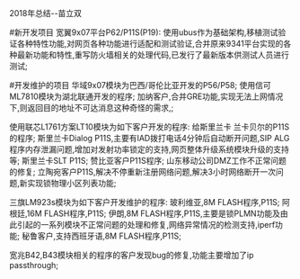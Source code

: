 2018年总结--苗立双

#新开发项目
宽翼9x07平台P62/P11S(P19):
使用ubus作为基础架构,移植测试验证各种特性功能,对网页各种功能进行适配和测试验证,合并原来9341平台实现的各种最新功能和特性,重写防火墙相关的处理代码,已发行了最新版本供测试人员进行测试;

#开发维护的项目
华域9x07模块为巴西/哥伦比亚开发的P56/P58;
使用信可ML7810模块为湖北联通开发的程序;
加纳客户,合并GRE功能,实现无法上网情况下,则返回目的地址不可达消息这种奇怪的需求,;

使用联芯L1761方案LT10模块为如下客户开发的程序:
给斯里兰卡 兰卡贝尔的P11S的程序;
斯里兰卡Dialog P11S,主要有IAD拨打电话4分钟后自动断开问题,SIP ALG程序内存泄漏问题,增加对发射功率锁定的支持,网页整体升级系统模块升级的支持等;
斯里兰卡SLT P11S;
赞比亚客户P11S程序;
山东移动公司DMZ工作不正常问题的修复;
立陶宛客户P11S,解决不停重新注册网络问题,解决3小时网络断开一次问题,新实现锁物理小区列表功能;

三旗LM923s模块为如下客户开发维护的程序:
玻利维亚,8M FLASH程序,P11S;
阿根廷,16M FLASH程序,P11S;
伊朗,8M FLASH程序,P11S,主要是锁PLMN功能及由此引起的一系列模块不正常问题的处理和修复,网络异常情况的检测支持,iperf功能;
秘鲁客户,支持西班牙语,8M FLASH程序,P11S;

宽兆B42,B43模块相关的程序的客户发现bug的修复,功能主要增加了ip passthrough;


